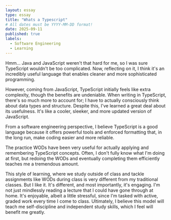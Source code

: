 ```yaml
---
layout: essay
type: essay
title: "Whats a Typescript"
# All dates must be YYYY-MM-DD format!
date: 2025-09-11
published: true
labels:
  - Software Engineering
  - Learning
---
```




Hmm... Java and JavaScript weren't that hard for me, so I was sure TypeScript wouldn't be too complicated. Now, reflecting on it, I think it's an incredibly useful language that enables cleaner and more sophisticated programming.

However, coming from JavaScript, TypeScript initially feels like extra complexity, though the benefits are undeniable. When writing in TypeScript, there's so much more to account for; I have to actually consciously think about data types and structure. Despite this, I've learned a great deal about its usefulness. It's like a cooler, sleeker, and more updated version of JavaScript.

From a software engineering perspective, I believe TypeScript is a good language because it offers powerful tools and enforced formatting that, in the long run, make coding easier and more reliable.

The practice WODs have been very useful for actually applying and remembering TypeScript concepts. Often, I don't fully know what I'm doing at first, but redoing the WODs and eventually completing them efficiently teaches me a tremendous amount.

This style of learning, where we study outside of class and tackle assignments like WODs during class is very different from my traditional classes. But I like it. It's different, and most importantly, it's engaging. I'm not just mindlessly reading a lecture that I could have gone through at home. It's enjoyable, albeit a little stressful, since I'm tasked with active, graded work every time I come to class. Ultimately, I believe this model will teach me self-discipline and independent study skills, which I feel will benefit me greatly.

